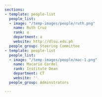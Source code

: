 ```yaml
---
sections:
- template: people-list
  people_list:
  - image: "/temp-images/people/ruth.png"
    name: Ruth Cruz
    rank: a
    department: a
    website: http://dlsu.edu.ph
  people_group: Steering Committee
- template: people-list
  people_list:
  - image: "/temp-images/people/mac-1.png"
    name: Macario Cordel
    rank: Institute Dean
    department: CT
    website: ''
  people_group: Adminstrators

---
```


